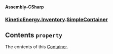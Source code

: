 #### [Assembly-CSharp](./Assembly-CSharp.md 'Assembly-CSharp')
### [KineticEnergy.Inventory](./Assembly-CSharp.md#KineticEnergy-Inventory 'KineticEnergy.Inventory').[SimpleContainer](./KineticEnergy-Inventory-SimpleContainer.md 'KineticEnergy.Inventory.SimpleContainer')
## Contents `property`
The contents of this [Container](./KineticEnergy-Inventory-Container.md 'KineticEnergy.Inventory.Container').
